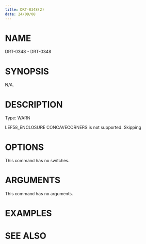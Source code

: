```yaml
---
title: DRT-0348(2)
date: 24/09/08
---
```


# NAME

DRT-0348 - DRT-0348

# SYNOPSIS

N/A.

# DESCRIPTION

Type: WARN

LEF58_ENCLOSURE CONCAVECORNERS is not supported. Skipping

# OPTIONS

This command has no switches.

# ARGUMENTS

This command has no arguments.

# EXAMPLES

# SEE ALSO
